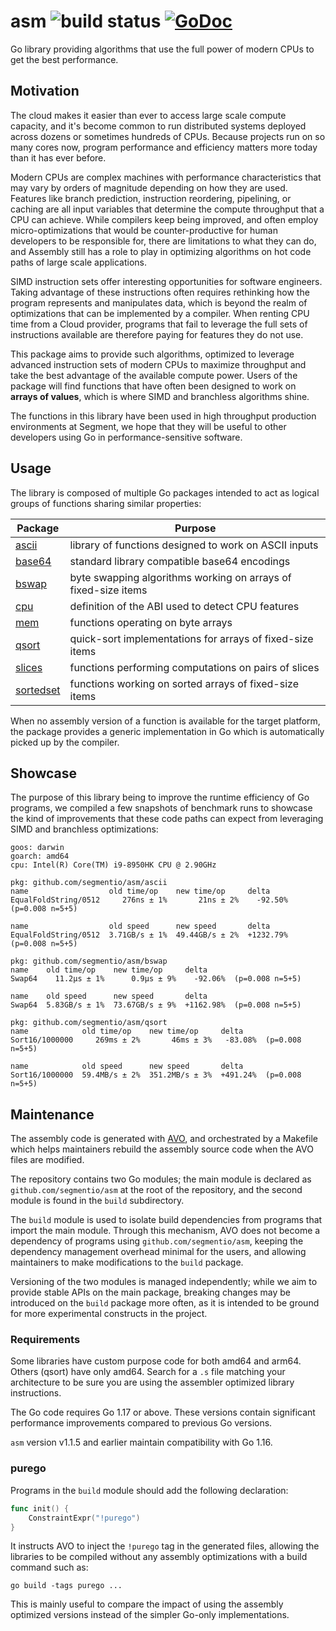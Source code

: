 # asm ![build status](https://github.com/segmentio/asm/actions/workflows/go.yml/badge.svg) [![GoDoc](https://godoc.org/github.com/segmentio/asm?status.svg)](https://godoc.org/github.com/segmentio/asm)

Go library providing algorithms that use the full power of modern CPUs to get
the best performance.

## Motivation

The cloud makes it easier than ever to access large scale compute capacity,
and it's become common to run distributed systems deployed across dozens or
sometimes hundreds of CPUs. Because projects run on so many cores now, program
performance and efficiency matters more today than it has ever before.

Modern CPUs are complex machines with performance characteristics that may
vary by orders of magnitude depending on how they are used. Features like
branch prediction, instruction reordering, pipelining, or caching are all
input variables that determine the compute throughput that a CPU can achieve.
While compilers keep being improved, and often employ micro-optimizations that
would be counter-productive for human developers to be responsible for, there
are limitations to what they can do, and Assembly still has a role to play in
optimizing algorithms on hot code paths of large scale applications.

SIMD instruction sets offer interesting opportunities for software engineers.
Taking advantage of these instructions often requires rethinking how the program
represents and manipulates data, which is beyond the realm of optimizations that
can be implemented by a compiler. When renting CPU time from a Cloud provider,
programs that fail to leverage the full sets of instructions available are
therefore paying for features they do not use.

This package aims to provide such algorithms, optimized to leverage advanced
instruction sets of modern CPUs to maximize throughput and take the best
advantage of the available compute power. Users of the package will find
functions that have often been designed to work on **arrays of values**,
which is where SIMD and branchless algorithms shine.

The functions in this library have been used in high throughput production
environments at Segment, we hope that they will be useful to other developers
using Go in performance-sensitive software.

## Usage

The library is composed of multiple Go packages intended to act as logical
groups of functions sharing similar properties:

| Package | Purpose |
| ------- | ------- |
| [ascii](ascii) | library of functions designed to work on ASCII inputs |
| [base64](base64) | standard library compatible base64 encodings |
| [bswap](bswap) | byte swapping algorithms working on arrays of fixed-size items |
| [cpu](cpu) | definition of the ABI used to detect CPU features |
| [mem](mem) | functions operating on byte arrays |
| [qsort](qsort) | quick-sort implementations for arrays of fixed-size items |
| [slices](slices) | functions performing computations on pairs of slices |
| [sortedset](sortedset) | functions working on sorted arrays of fixed-size items |

When no assembly version of a function is available for the target platform,
the package provides a generic implementation in Go which is automatically
picked up by the compiler.

## Showcase

The purpose of this library being to improve the runtime efficiency of Go
programs, we compiled a few snapshots of benchmark runs to showcase the
kind of improvements that these code paths can expect from leveraging
SIMD and branchless optimizations:

```
goos: darwin
goarch: amd64
cpu: Intel(R) Core(TM) i9-8950HK CPU @ 2.90GHz
```

```
pkg: github.com/segmentio/asm/ascii
name                  old time/op    new time/op     delta
EqualFoldString/0512     276ns ± 1%       21ns ± 2%    -92.50%  (p=0.008 n=5+5)

name                  old speed      new speed       delta
EqualFoldString/0512  3.71GB/s ± 1%  49.44GB/s ± 2%  +1232.79%  (p=0.008 n=5+5)
```

```
pkg: github.com/segmentio/asm/bswap
name    old time/op    new time/op     delta
Swap64    11.2µs ± 1%      0.9µs ± 9%    -92.06%  (p=0.008 n=5+5)

name    old speed      new speed       delta
Swap64  5.83GB/s ± 1%  73.67GB/s ± 9%  +1162.98%  (p=0.008 n=5+5)
```

```
pkg: github.com/segmentio/asm/qsort
name            old time/op    new time/op     delta
Sort16/1000000     269ms ± 2%       46ms ± 3%   -83.08%  (p=0.008 n=5+5)

name            old speed      new speed       delta
Sort16/1000000  59.4MB/s ± 2%  351.2MB/s ± 3%  +491.24%  (p=0.008 n=5+5)
```

## Maintenance

The assembly code is generated with [AVO](https://github.com/mmcloughlin/avo),
and orchestrated by a Makefile which helps maintainers rebuild the assembly
source code when the AVO files are modified.

The repository contains two Go modules; the main module is declared as
`github.com/segmentio/asm` at the root of the repository, and the second
module is found in the `build` subdirectory.

The `build` module is used to isolate build dependencies from programs that
import the main module. Through this mechanism, AVO does not become a
dependency of programs using `github.com/segmentio/asm`, keeping the
dependency management overhead minimal for the users, and allowing
maintainers to make modifications to the `build` package.

Versioning of the two modules is managed independently; while we aim to provide
stable APIs on the main package, breaking changes may be introduced on the
`build` package more often, as it is intended to be ground for more experimental
constructs in the project.

### Requirements

Some libraries have custom purpose code for both amd64 and arm64. Others (qsort)
have only amd64. Search for a `.s` file matching your architecture to be sure
you are using the assembler optimized library instructions.

The Go code requires Go 1.17 or above. These versions contain significant
performance improvements compared to previous Go versions.

`asm` version v1.1.5 and earlier maintain compatibility with Go 1.16.

### purego

Programs in the `build` module should add the following declaration:

```go
func init() {
	ConstraintExpr("!purego")
}
```

It instructs AVO to inject the `!purego` tag in the generated files, allowing
the libraries to be compiled without any assembly optimizations with a build
command such as:

```
go build -tags purego ...
```

This is mainly useful to compare the impact of using the assembly optimized
versions instead of the simpler Go-only implementations.
